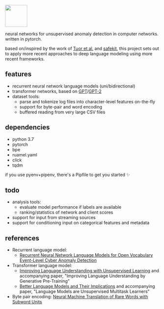 <img src="https://user-images.githubusercontent.com/15945773/59009279-cb513900-87e1-11e9-8aa1-c190a310dbb9.png" height="72"></img>


neural networks for unsupervised anomaly detection in computer networks. written in pytorch.

based on/inspired by the work of [Tuor et al.](https://arxiv.org/abs/1712.00557) and [safekit](https://github.com/pnnl/safekit), this project sets out to apply more recent approaches to deep language modeling using more recent frameworks.

## features
* recurrent neural network language models (uni/bidirectional)
* transformer networks, based on [GPT](https://openai.com/blog/language-unsupervised/)/[GPT-2](https://openai.com/blog/better-language-models/)
* dataset tools:
  * parse and tokenize log files into character-level features on-the-fly
  * support for byte-pair and word encoding
  * buffered reading from very large CSV files

## dependencies
* python 3.7
* pytorch
* bpe
* ruamel.yaml
* click
* tqdm

if you use pyenv+pipenv, there's a Pipfile to get you started :sparkles:

## todo
* analysis tools:
  * evaluate model performance if labels are available
  * ranking/statistics of network and client scores
* support for input from streaming sources
* support for conditioning input on categorical features and metadata

## references
* Recurrent language model: 
  * [Recurrent Neural Network Language Models for Open Vocabulary Event-Level Cyber Anomaly Detection](https://arxiv.org/abs/1712.00557)
* Transformer language model:
  * [Improving Language Understanding with Unsupervised Learning](https://openai.com/blog/language-unsupervised/) and accompanying paper, "Improving Language Understanding by Generative Pre-Training"
  * [Better Language Models and Their Implications](https://openai.com/blog/better-language-models/) and accompanying paper, "Language Models are Unsupervised Multitask Learners"
* Byte pair encoding: [Neural Machine Translation of Rare Words with Subword Units](https://arxiv.org/abs/1508.07909)
